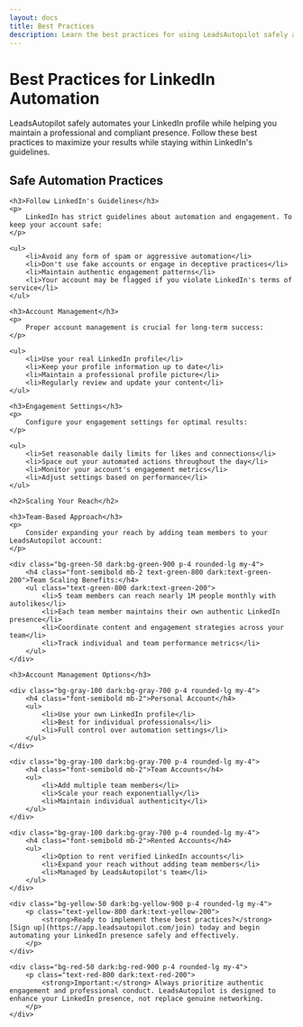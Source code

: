 ```yaml
---
layout: docs
title: Best Practices
description: Learn the best practices for using LeadsAutopilot safely and effectively
---
```


<h1 class="text-3xl font-bold mb-6 text-gray-900 dark:text-white">Best Practices for LinkedIn Automation</h1>

<div class="bg-blue-50 dark:bg-blue-900 p-4 rounded-lg mb-8">
    <p class="text-blue-800 dark:text-blue-200">
        LeadsAutopilot safely automates your LinkedIn profile while helping you maintain a professional and compliant presence. Follow these best practices to maximize your results while staying within LinkedIn's guidelines.
    </p>
</div>

<div class="doc-content">
    <h2>Safe Automation Practices</h2>
    
    <h3>Follow LinkedIn's Guidelines</h3>
    <p>
        LinkedIn has strict guidelines about automation and engagement. To keep your account safe:
    </p>
    
    <ul>
        <li>Avoid any form of spam or aggressive automation</li>
        <li>Don't use fake accounts or engage in deceptive practices</li>
        <li>Maintain authentic engagement patterns</li>
        <li>Your account may be flagged if you violate LinkedIn's terms of service</li>
    </ul>

    <h3>Account Management</h3>
    <p>
        Proper account management is crucial for long-term success:
    </p>
    
    <ul>
        <li>Use your real LinkedIn profile</li>
        <li>Keep your profile information up to date</li>
        <li>Maintain a professional profile picture</li>
        <li>Regularly review and update your content</li>
    </ul>

    <h3>Engagement Settings</h3>
    <p>
        Configure your engagement settings for optimal results:
    </p>
    
    <ul>
        <li>Set reasonable daily limits for likes and connections</li>
        <li>Space out your automated actions throughout the day</li>
        <li>Monitor your account's engagement metrics</li>
        <li>Adjust settings based on performance</li>
    </ul>

    <h2>Scaling Your Reach</h2>
    
    <h3>Team-Based Approach</h3>
    <p>
        Consider expanding your reach by adding team members to your LeadsAutopilot account:
    </p>
    
    <div class="bg-green-50 dark:bg-green-900 p-4 rounded-lg my-4">
        <h4 class="font-semibold mb-2 text-green-800 dark:text-green-200">Team Scaling Benefits:</h4>
        <ul class="text-green-800 dark:text-green-200">
            <li>5 team members can reach nearly 1M people monthly with autolikes</li>
            <li>Each team member maintains their own authentic LinkedIn presence</li>
            <li>Coordinate content and engagement strategies across your team</li>
            <li>Track individual and team performance metrics</li>
        </ul>
    </div>

    <h3>Account Management Options</h3>
    
    <div class="bg-gray-100 dark:bg-gray-700 p-4 rounded-lg my-4">
        <h4 class="font-semibold mb-2">Personal Account</h4>
        <ul>
            <li>Use your own LinkedIn profile</li>
            <li>Best for individual professionals</li>
            <li>Full control over automation settings</li>
        </ul>
    </div>

    <div class="bg-gray-100 dark:bg-gray-700 p-4 rounded-lg my-4">
        <h4 class="font-semibold mb-2">Team Accounts</h4>
        <ul>
            <li>Add multiple team members</li>
            <li>Scale your reach exponentially</li>
            <li>Maintain individual authenticity</li>
        </ul>
    </div>

    <div class="bg-gray-100 dark:bg-gray-700 p-4 rounded-lg my-4">
        <h4 class="font-semibold mb-2">Rented Accounts</h4>
        <ul>
            <li>Option to rent verified LinkedIn accounts</li>
            <li>Expand your reach without adding team members</li>
            <li>Managed by LeadsAutopilot's team</li>
        </ul>
    </div>

    <div class="bg-yellow-50 dark:bg-yellow-900 p-4 rounded-lg my-4">
        <p class="text-yellow-800 dark:text-yellow-200">
            <strong>Ready to implement these best practices?</strong> [Sign up](https://app.leadsautopilot.com/join) today and begin automating your LinkedIn presence safely and effectively.
        </p>
    </div>

    <div class="bg-red-50 dark:bg-red-900 p-4 rounded-lg my-4">
        <p class="text-red-800 dark:text-red-200">
            <strong>Important:</strong> Always prioritize authentic engagement and professional conduct. LeadsAutopilot is designed to enhance your LinkedIn presence, not replace genuine networking.
        </p>
    </div>
</div> 